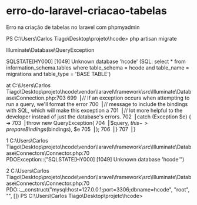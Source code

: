 # erro-do-laravel-criacao-tabelas
Erro na criação de tabelas no laravel com phpmyadmin


PS C:\Users\Carlos Tiago\Desktop\projeto\hcode> php artisan migrate

   Illuminate\Database\QueryException 

  SQLSTATE[HY000] [1049] Unknown database 'hcode' (SQL: select * from information_schema.tables where table_schema = hcode and table_name = migrations and table_type = 'BASE TABLE')

  at C:\Users\Carlos Tiago\Desktop\projeto\hcode\vendor\laravel\framework\src\Illuminate\Database\Connection.php:703
    699▕         // If an exception occurs when attempting to run a query, we'll format the error
    700▕         // message to include the bindings with SQL, which will make this exception a
    701▕         // lot more helpful to the developer instead of just the database's errors.
    702▕         catch (Exception $e) {
  ➜ 703▕             throw new QueryException(
    704▕                 $query, $this->prepareBindings($bindings), $e
    705▕             );
    706▕         }
    707▕     }

  1   C:\Users\Carlos Tiago\Desktop\projeto\hcode\vendor\laravel\framework\src\Illuminate\Database\Connectors\Connector.php:70     
      PDOException::("SQLSTATE[HY000] [1049] Unknown database 'hcode'")

  2   C:\Users\Carlos Tiago\Desktop\projeto\hcode\vendor\laravel\framework\src\Illuminate\Database\Connectors\Connector.php:70     
      PDO::__construct("mysql:host=127.0.0.1;port=3306;dbname=hcode", "root", "", [])
PS C:\Users\Carlos Tiago\Desktop\projeto\hcode> 
